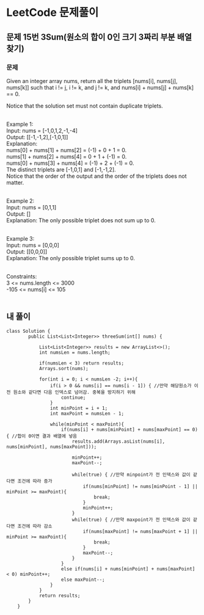 # LeetCode 문제풀이

## 문제 15번 3Sum(원소의 합이 0인 크기 3짜리 부분 배열 찾기)
### 문제<br>
Given an integer array nums, return all the triplets [nums[i], nums[j], nums[k]] such that i != j, i != k, and j != k, and nums[i] + nums[j] + nums[k] == 0.

Notice that the solution set must not contain duplicate triplets.<br><br>

Example 1:<br>
Input: nums = [-1,0,1,2,-1,-4]<br>
Output: [[-1,-1,2],[-1,0,1]]<br>
Explanation:<br>
nums[0] + nums[1] + nums[2] = (-1) + 0 + 1 = 0.<br>
nums[1] + nums[2] + nums[4] = 0 + 1 + (-1) = 0.<br>
nums[0] + nums[3] + nums[4] = (-1) + 2 + (-1) = 0.<br>
The distinct triplets are [-1,0,1] and [-1,-1,2].<br>
Notice that the order of the output and the order of the triplets does not matter.<br><br>

Example 2:<br>
Input: nums = [0,1,1]<br>
Output: []<br>
Explanation: The only possible triplet does not sum up to 0.<br><br>

Example 3:<br>
Input: nums = [0,0,0]<br>
Output: [[0,0,0]]<br>
Explanation: The only possible triplet sums up to 0.<br><br>
 

Constraints:<br>
3 <= nums.length <= 3000<br>
-105 <= nums[i] <= 105<br><br>

## 내 풀이
```
class Solution {
        public List<List<Integer>> threeSum(int[] nums) {

            List<List<Integer>> results = new ArrayList<>();
            int numsLen = nums.length;

            if(numsLen < 3) return results;
            Arrays.sort(nums);

            for(int i = 0; i < numsLen -2; i++){
                if(i > 0 && nums[i] == nums[i - 1]) { //만약 해당원소가 이전 원소와 같다면 다음 인덱스로 넘어감. 중복을 방지하기 위해
                    continue;
                }
                int minPoint = i + 1;
                int maxPoint = numsLen - 1;

                while(minPoint < maxPoint){
                    if(nums[i] + nums[minPoint] + nums[maxPoint] == 0){ //합이 0이면 결과 배열에 넣음
                        results.add(Arrays.asList(nums[i], nums[minPoint], nums[maxPoint]));

                        minPoint++; 
                        maxPoint--;

                        while(true) { //만약 minpoint가 전 인덱스와 값이 같다면 조건에 따라 증가
                            if(nums[minPoint] != nums[minPoint - 1] || minPoint >= maxPoint){
                                break;
                            }
                            minPoint++;
                        }
                        while(true) { //만약 maxpoint가 전 인덱스와 값이 같다면 조건에 따라 감소
                            if(nums[maxPoint] != nums[maxPoint + 1] || minPoint >= maxPoint){
                                break;
                            }
                            maxPoint--;
                        }
                    }
                    else if(nums[i] + nums[minPoint] + nums[maxPoint] < 0) minPoint++;
                    else maxPoint--;
                }
            }
            return results;
        }
    }
```
